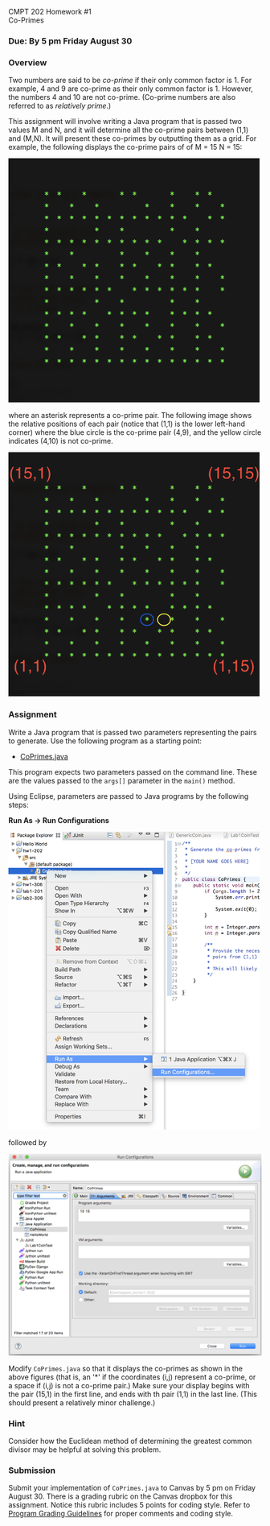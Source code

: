 <link rel="stylesheet" href="http://people.westminstercollege.edu/faculty/ggagne/styles.css">
<p id="header">CMPT 202 Homework #1<br>Co-Primes</p>

### Due: By 5 pm Friday August 30

### Overview

Two numbers are said to be *co-prime* if their only common factor is 1. For example, 4 and 9 are co-prime as their only common factor is 1. However, the numbers 4 and 10 are not co-prime. (Co-prime numbers are also referred to as *relatively prime*.)

This assignment will involve writing a Java program that is passed two values M and N, and it will determine all the co-prime pairs between (1,1) and (M,N). It will present these co-primes by outputting them as a grid. For example, the following displays the co-prime pairs of of M = 15 N = 15:

<img src="./coprimes.png" width="500">

where an asterisk represents a co-prime pair. The following image shows the relative positions of each pair (notice that (1,1) is the lower left-hand corner) where the blue circle is the co-prime pair (4,9), and the yellow circle indicates (4,10) is not co-prime.

<img src="./coprimes-annotated.png" width="500">

### Assignment

Write a Java program that is passed two parameters representing the pairs to generate. Use the following program as a starting point:

- [CoPrimes.java](./CoPrimes.java)

This program expects two parameters passed on the command line. These are the values passed to the `args[]` parameter in the `main()` method.

Using Eclipse, parameters are passed to Java programs by the following steps:

**Run As -> Run Configurations**

<img src="./step1.png" width="500">

followed by

![](./step2.png)

Modify `CoPrimes.java` so that it displays the co-primes as shown in the above figures (that is, an '*' if the coordinates (i,j) represent a co-prime, or a space if (i,j) is not a co-prime pair.) Make sure your display begins with the pair (15,1) in the first line, and ends with th pair (1,1) in the last line. (This should present a relatively minor challenge.)

### Hint

Consider how the Euclidean method of determining the greatest common divisor may be helpful at solving this problem.

### Submission

Submit your implementation of `CoPrimes.java` to Canvas by 5 pm on Friday August 30. There is a grading rubric on the Canvas dropbox for this assignment. Notice this rubric includes 5 points for coding style. Refer to [Program Grading Guidelines](http://www.people.westminstercollege.edu/faculty/ggagne/gradingpolicy/index.html) for proper comments and coding style.
